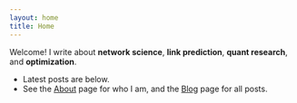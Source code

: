 ```yaml
---
layout: home
title: Home
---
```


Welcome! I write about **network science**, **link prediction**, **quant research**, and **optimization**.

- Latest posts are below.
- See the [About](/about) page for who I am, and the [Blog](/blog) page for all posts.
